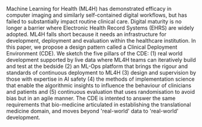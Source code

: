 Machine Learning for Health (ML4H) has demonstrated efficacy in computer imaging and similarly self-contained digital workflows, but has failed to substantially impact routine clinical care. Digital maturity is no longer a barrier where Electronic Health Record Systems (EHRS) are widely adopted. ML4H falls short because it needs an infrastructure for development, deployment and evaluation within the healthcare institution. In this paper, we propose a design pattern called a Clinical Deployment Environment (CDE). We sketch the five pillars of the CDE: (1) real world development supported by live data where ML4H teams can iteratively build and test at the bedside (2) an ML-Ops platform that brings the rigour and standards of continuous deployment to ML4H (3) design and supervision by those with expertise in AI safety (4) the methods of implementation science that enable the algorithmic insights to influence the behaviour of clinicians and patients and (5) continuous evaluation that uses randomisation to avoid bias but in an agile manner. The CDE is intented to answer the same requirements that bio-medicine articulated in establishing the translational medicine domain, and moves beyond 'real-world' data to 'real-world' development.
